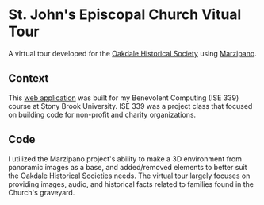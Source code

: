 # St. John's Episcopal Church Vitual Tour
A virtual tour developed for the [Oakdale Historical Society](https://oakdale-historical-society.weeblysite.com/) using [Marzipano](https://www.marzipano.net/).

## Context
This [web application](https://vive_.gitlab.io/st-johns-tour/) was built for my Benevolent Computing (ISE 339) course at Stony Brook University. ISE 339 was a project class that focused on building code for non-profit and charity organizations. 

## Code
I utilized the Marzipano project's ability to make a 3D environment from panoramic images as a base, and added/removed elements to better suit the Oakdale Historical Societies needs. The virtual tour largely focuses on providing images, audio, and historical facts related to families found in the Church's graveyard.
